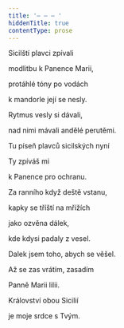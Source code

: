 ```yaml
---
title: '– – – '
hiddenTitle: true
contentType: prose
---
```


Sicilští plavci zpívali

modlitbu k Panence Marii,

protáhlé tóny po vodách

k mandorle její se nesly.

Rytmus vesly si dávali,

nad nimi mávali andělé perutěmi.

Tu píseň plavců sicilských nyní

Ty zpíváš mi

k Panence pro ochranu.

Za ranního když deště vstanu,

kapky se tříští na mřížích

jako ozvěna dálek,

kde kdysi padaly z vesel.

Dalek jsem toho, abych se věšel.

Až se zas vrátím, zasadím

Panně Marii lilii.

Království obou Sicilií

je moje srdce s Tvým.
